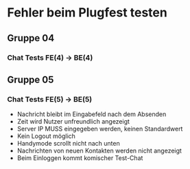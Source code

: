 # Fehler beim Plugfest testen
## Gruppe 04
### Chat Tests FE(4) -> BE(4)
## Gruppe 05
### Chat Tests FE(5) -> BE(5)
* Nachricht bleibt im Eingabefeld nach dem Absenden
* Zeit wird Nutzer unfreundlich angezeigt
* Server IP MUSS eingegeben werden, keinen Standardwert
* Kein Logout möglich 
* Handymode scrollt nicht nach  unten
* Nachrichten von neuen Kontakten werden nicht angezeigt
* Beim Einloggen kommt komischer  Test-Chat
